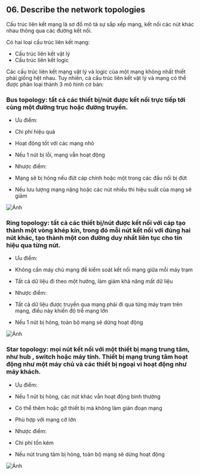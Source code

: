 ## 06. Describe the network topologies

Cấu trúc liên kết mạng là sơ đồ mô tả sự sắp xếp mạng, kết nối các nút khác nhau  thông qua các đường kết nối. 

Có hai loại cấu trúc liên kết mạng:
- Cấu trúc liên kết vật lý
- Cấu trúc liên kết logic

Các cấu trúc liên kết mạng vật lý và logic của một mạng không nhất thiết phải giống hệt nhau. Tuy nhiên, cả cấu trúc liên kết vật lý và mạng có thể được phân loại thành 3 mô hình cơ bản:
### Bus topology: tất cả các thiết bị/nút được kết nối trực tiếp tới cùng một đường trục hoặc đường truyền.

- Ưu điểm:
 - Chi phí hiệu quả
 - Hoạt động tốt với các mạng nhỏ
 - Nếu 1 nút bị lỗi, mạng vẫn hoạt động

- Nhược điểm:
 - Mạng sẽ bị hỏng nếu đứt cáp chính hoặc một trong các đầu nối bị đứt
 - Nếu lưu lượng mạng nặng hoặc các nút nhiều thì hiệu suất của mạng sẽ giảm

![Ảnh](https://upload.wikimedia.org/wikipedia/commons/4/47/BusNetwork.svg)

### Ring topology: tất cả các thiết bị/nút được kết nối với cáp tạo thành một vòng khép kín, trong đó mỗi nút kết nối với đúng hai nút khác, tạo thành một con đường duy nhất liên tục cho tín hiệu qua từng nút.
 
- Ưu điểm:
 - Không cần máy chủ mạng để kiểm soát kết nối mạng giữa mỗi máy trạm
 - Tất cả dữ liệu đi theo một hướng, làm giảm khả năng mất dữ liệu

- Nhược điểm:
 - Tất cả dữ liệu được truyền qua mạng phải đi qua từng máy trạm trên mạng, điều này khiến độ trễ mạng lớn
 - Nếu 1 nút bị hỏng, toàn bộ mạng sẽ dừng hoạt động

![Ảnh](https://upload.wikimedia.org/wikipedia/commons/d/db/NetworkTopology-Ring.png)

### Star topology: mọi nút kết nối với một thiết bị mạng trung tâm, như hub , switch hoặc máy tính. Thiết bị mạng trung tâm hoạt động như một máy chủ và các thiết bị ngoại vi hoạt động như máy khách.
 
- Ưu điểm:
 - Nếu 1 nút bị hỏng, các nút khác vẫn hoạt động bình thường
 - Có thể thêm hoặc gỡ thiết bị mà không làm gián đoạn mạng
 - Phù hợp với mạng cỡ lớn

- Nhược điểm:
 - Chi phí tốn kém
 - Nếu nút trung tâm bị hỏng, toàn bộ mạng sẽ dừng hoạt động

![Ảnh](https://upload.wikimedia.org/wikipedia/commons/thumb/d/d0/StarNetwork.svg/527px-StarNetwork.svg.png)